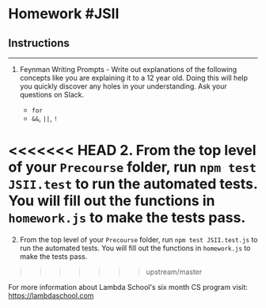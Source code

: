 # Homework #JSII

## Instructions
---
1. Feynman Writing Prompts - Write out explanations of the following concepts like you are explaining it to a 12 year old.  Doing this will help you quickly discover any holes in your understanding.  Ask your questions on Slack.

	* `for`
	* `&&`, `||`, `!`

<<<<<<< HEAD
2. From the top level of your `Precourse` folder, run `npm test JSII.test` to run the automated tests. You will fill out the functions in `homework.js` to make the tests pass.
=======
2. From the top level of your `Precourse` folder, run `npm test JSII.test.js` to run the automated tests. You will fill out the functions in `homework.js` to make the tests pass.
>>>>>>> upstream/master

For more information about Lambda School's six month CS program visit: https://lambdaschool.com
